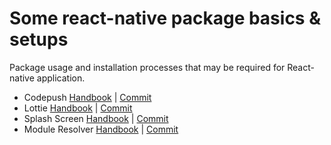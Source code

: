 # Some react-native package basics & setups

Package usage and installation processes that may be required for React-native application.

- Codepush [Handbook](docs/codepush.md) | [Commit](https://github.com/OkancanCosar/react-native-basics-setups/commit/1c534426e49e82207bf37dcf408883905596128)
- Lottie [Handbook](docs/lottie.md) | [Commit](https://github.com/OkancanCosar/react-native-basics-setups/commit/ff5763c903b12032efd6d4e215088c28c01bcaec)
- Splash Screen [Handbook](docs/splash.md) | [Commit](https://github.com/OkancanCosar/react-native-basics-setups/commit/d711e0f5395983844a32cd3de718d39627090f12)
- Module Resolver [Handbook](docs/moduleresolver.md) | [Commit](https://github.com/OkancanCosar/react-native-basics-setups/commit/198091cf454011b9da3769a372479f5341680a50)
